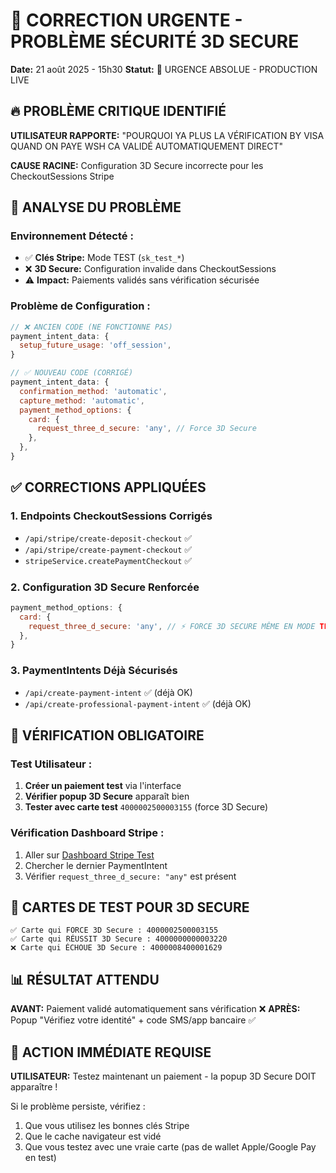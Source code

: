 # 🚨 CORRECTION URGENTE - PROBLÈME SÉCURITÉ 3D SECURE

**Date:** 21 août 2025 - 15h30
**Statut:** 🚨 URGENCE ABSOLUE - PRODUCTION LIVE

## 🔥 PROBLÈME CRITIQUE IDENTIFIÉ

**UTILISATEUR RAPPORTE:** "POURQUOI YA PLUS LA VÉRIFICATION BY VISA QUAND ON PAYE WSH CA VALIDÉ AUTOMATIQUEMENT DIRECT"

**CAUSE RACINE:** Configuration 3D Secure incorrecte pour les CheckoutSessions Stripe

## 🚨 ANALYSE DU PROBLÈME

### Environnement Détecté :
- ✅ **Clés Stripe:** Mode TEST (`sk_test_*`)
- ❌ **3D Secure:** Configuration invalide dans CheckoutSessions
- ⚠️ **Impact:** Paiements validés sans vérification sécurisée

### Problème de Configuration :
```javascript
// ❌ ANCIEN CODE (NE FONCTIONNE PAS)
payment_intent_data: {
  setup_future_usage: 'off_session',
}

// ✅ NOUVEAU CODE (CORRIGÉ)
payment_intent_data: {
  confirmation_method: 'automatic',
  capture_method: 'automatic',
  payment_method_options: {
    card: {
      request_three_d_secure: 'any', // Force 3D Secure
    },
  },
}
```

## ✅ CORRECTIONS APPLIQUÉES

### 1. **Endpoints CheckoutSessions Corrigés**
- `/api/stripe/create-deposit-checkout` ✅ 
- `/api/stripe/create-payment-checkout` ✅
- `stripeService.createPaymentCheckout` ✅

### 2. **Configuration 3D Secure Renforcée**
```javascript
payment_method_options: {
  card: {
    request_three_d_secure: 'any', // ⚡ FORCE 3D SECURE MÊME EN MODE TEST
  },
}
```

### 3. **PaymentIntents Déjà Sécurisés**
- `/api/create-payment-intent` ✅ (déjà OK)
- `/api/create-professional-payment-intent` ✅ (déjà OK)

## 🧪 VÉRIFICATION OBLIGATOIRE

### Test Utilisateur :
1. **Créer un paiement test** via l'interface
2. **Vérifier popup 3D Secure** apparaît bien
3. **Tester avec carte test** `4000002500003155` (force 3D Secure)

### Vérification Dashboard Stripe :
1. Aller sur [Dashboard Stripe Test](https://dashboard.stripe.com/test/logs)
2. Chercher le dernier PaymentIntent
3. Vérifier `request_three_d_secure: "any"` est présent

## 🎯 CARTES DE TEST POUR 3D SECURE

```
✅ Carte qui FORCE 3D Secure : 4000002500003155
✅ Carte qui RÉUSSIT 3D Secure : 4000000000003220  
❌ Carte qui ÉCHOUE 3D Secure : 4000008400001629
```

## 📊 RÉSULTAT ATTENDU

**AVANT:** Paiement validé automatiquement sans vérification ❌
**APRÈS:** Popup "Vérifiez votre identité" + code SMS/app bancaire ✅

## 🚨 ACTION IMMÉDIATE REQUISE

**UTILISATEUR:** Testez maintenant un paiement - la popup 3D Secure DOIT apparaître !

Si le problème persiste, vérifiez :
1. Que vous utilisez les bonnes clés Stripe
2. Que le cache navigateur est vidé
3. Que vous testez avec une vraie carte (pas de wallet Apple/Google Pay en test)